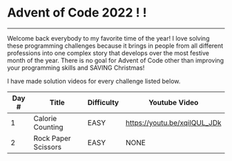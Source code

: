 # Advent of Code 2022 ! !
---

Welcome back everybody to my favorite time of the year! I love solving these programming challenges because it brings in people from all different professions into one complex story that develops over the most festive month of the year. There is no goal for Advent of Code other than improving your programming skills and SAVING Christmas!

I have made solution videos for every challenge listed below. 

| Day # | Title | Difficulty  | Youtube Video |
| ---   | ---   | ---         | ---           |
| 1     | Calorie Counting | EASY        | https://youtu.be/xqilQUL_JDk |
| 2     | Rock Paper Scissors | EASY     | NONE |

